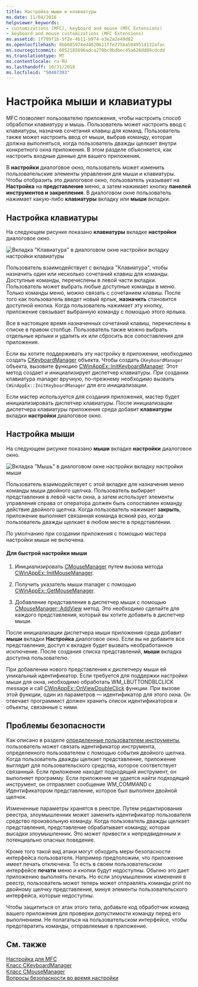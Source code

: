 ```yaml
---
title: Настройка мыши и клавиатуры
ms.date: 11/04/2016
helpviewer_keywords:
- customizations [MFC], keyboard and mouse (MFC Extensions)
- keyboard and mouse customizations (MFC Extensions)
ms.assetid: 1f789f1b-5f2e-4b11-b974-e3e2a2e49d82
ms.openlocfilehash: 8bb685974ed4020611ffe275ba504951d132afac
ms.sourcegitcommit: 6052185696adca270bc9bdbec45a626dd89cdcdd
ms.translationtype: MT
ms.contentlocale: ru-RU
ms.lasthandoff: 10/31/2018
ms.locfileid: "50487393"
---
```

# <a name="keyboard-and-mouse-customization"></a>Настройка мыши и клавиатуры

MFC позволяет пользователю приложения, чтобы настроить способ обработки клавиатуру и мышь. Пользователь может настроить ввод с клавиатуры, назначив сочетания клавиш для команд. Пользователь также может настроить ввод от мыши, выбрав команду, которая должна выполняться, когда пользователь дважды щелкает внутри конкретного окна приложения. В этом разделе объясняется, как настроить входные данные для вашего приложения.

В **настройки** диалоговое окно, пользователь может изменить пользовательские элементы управления для мыши и клавиатуры. Чтобы отобразить это диалоговое окно, пользователь указывает на **Настройка** на **представление** меню, а затем нажимает кнопку **панелей инструментов и закрепления**. В диалоговом окне пользователь нажимает какую-либо **клавиатуры** вкладку или **мыши** вкладки.

## <a name="keyboard-customization"></a>Настройка клавиатуры

На следующем рисунке показано **клавиатуры** вкладке **настройки** диалоговое окно.

![Вкладка "Клавиатура" в диалоговом окне настройки](../mfc/media/mfcnextkeyboardtab.png "mfcnextkeyboardtab") вкладку настройки клавиатуры

Пользователь взаимодействует с вкладка "Клавиатура", чтобы назначить один или несколько сочетаний клавиш для команды. Доступные команды, перечислены в левой части вкладки. Пользователь может выбрать любые доступные команды в меню. Только команды меню, можно связать с сочетанием клавиш. После того как пользователь введет новый ярлык, **назначить** становится доступной кнопка. Когда пользователь нажимает эту кнопку, приложение связывает выбранную команду с помощью этого ярлыка.

Все в настоящее время назначенных сочетаний клавиш, перечислены в списке в правом столбце. Пользователь также можно выбрать отдельные ярлыки и удалить их или сбросить все сопоставления для приложения.

Если вы хотите поддерживать эту настройку в приложении, необходимо создать [CKeyboardManager](../mfc/reference/ckeyboardmanager-class.md) объекта. Чтобы создать `CKeyboardManager` объекта, вызовите функцию [CWinAppEx::InitKeyboardManager](../mfc/reference/cwinappex-class.md#initkeyboardmanager). Этот метод создает и инициализирует диспетчер клавиатуры. При создании клавиатура manager вручную, по-прежнему необходимо вызвать `CWinAppEx::InitKeyboardManager` для его инициализации.

Если мастер используется для создания приложения, мастер будет инициализировать диспетчер клавиатуры. После инициализации диспетчера клавиатуры приложения среда добавит **клавиатуры** вкладки **настройки** диалоговое окно.

## <a name="mouse-customization"></a>Настройка мыши

На следующем рисунке показано **мыши** вкладке **настройки** диалоговое окно.

![Вкладка "Мышь" в диалоговом окне настройки](../mfc/media/mfcnextmousetab.png "mfcnextmousetab") вкладку настройки мыши

Пользователь взаимодействует с этой вкладке для назначения меню команды мыши двойного щелчка. Пользователь выбирает представления в левой части окна, а затем использует элементы управления справа от оператора должен быть сопоставлен команду действие двойного щелчка. Когда пользователь нажимает **закрыть**, приложение выполняет связанная команда всякий раз, когда пользователь дважды щелкает в любом месте в представлении.

По умолчанию при создании приложения с помощью мастера настройки мыши не включена.

#### <a name="to-enable-mouse-customization"></a>Для быстрой настройки мыши

1. Инициализировать [CMouseManager](../mfc/reference/cmousemanager-class.md) путем вызова метода [CWinAppEx::InitMouseManager](../mfc/reference/cwinappex-class.md#initmousemanager).

1. Получить указатель мыши manager с помощью [CWinAppEx::GetMouseManager](../mfc/reference/cwinappex-class.md#getmousemanager).

1. Добавление представления в диспетчер мыши с помощью [CMouseManager::AddView](../mfc/reference/cmousemanager-class.md#addview) метод. Это необходимо сделайте для каждого представления, который вы хотите добавить в диспетчер мыши.

После инициализации диспетчера мыши приложения среда добавит **мыши** вкладки **Настройка** диалоговое окно. Если вы не добавите все представления, доступ к вкладке будет вызвать необработанное исключение. После создания списка представлений, **мыши** вкладка доступна пользователю.

При добавлении нового представления к диспетчеру мыши ей уникальный идентификатор. Если требуется для поддержки настройки мыши для окна, необходимо обработать WM_LBUTTONDBLCLICK message и call [CWinAppEx::OnViewDoubleClick](../mfc/reference/cwinappex-class.md#onviewdoubleclick) функции. При вызове этой функции, один из параметров — идентификатор для этого окна. Он отвечает программист должен хранить список идентификаторов и объекты, связанные с ними.

## <a name="security-concerns"></a>Проблемы безопасности

Как описано в разделе [определенные пользователем инструменты](../mfc/user-defined-tools.md), пользователь может связать идентификатор инструмента, определенного пользователем с помощью события двойного щелчка. Когда пользователь дважды щелкает представление, приложение выглядит для пользовательского средства, которое соответствует связанный. Если приложение находит подходящий инструмент, он выполняет программу. Если приложение не удается найти подходящий инструмент, он отправляет сообщение WM_COMMAND с Идентификатором представление, которое был выполнен двойной щелчок.

Измененные параметры хранятся в реестре. Путем редактирования реестра, злоумышленник может заменить идентификатор пользователя средство произвольную команду. Когда пользователь дважды щелкает представления, представление обрабатывает команду, которая высадки злоумышленник. Это может привести к непредвиденным и потенциально опасных поведение.

Кроме того такой вид атаки могут обходить меры безопасности интерфейса пользователя. Например предположим, что приложение имеет печать отключена. То есть в своем пользовательском интерфейсе **печати** меню и кнопки будут недоступны. Обычно это дает приложению выполнять печать. Но если злоумышленник изменения в реестр, пользователь может теперь может отправлять команды print по двойному щелчку представления, минуя элементы пользовательского интерфейса, которые недоступны.

Чтобы защититься от атак этого типа, добавьте код обработчик команд вашего приложения для проверки допустимости команду перед его выполнением. Не полагаться на пользовательском интерфейсе, чтобы предотвратить команды, отправляемые в приложение.

## <a name="see-also"></a>См. также

[Настройка для MFC](../mfc/customization-for-mfc.md)<br/>
[Класс CKeyboardManager](../mfc/reference/ckeyboardmanager-class.md)<br/>
[Класс CMouseManager](../mfc/reference/cmousemanager-class.md)<br/>
[Вопросы безопасности во время настройки](../mfc/security-implications-of-customization.md)


